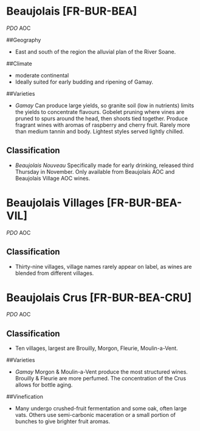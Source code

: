 # Beaujolais [FR-BUR-BEA]

_PDO_  AOC

##Geography
 -  East and south of the region the alluvial plan of the River Soane.

##Climate
 - moderate continental
 - Ideally suited for early budding and ripening of Gamay.

##Varieties

- _Gamay_  Can produce large yields, so granite soil (low in nutrients) limits the yields to concentrate flavours. Gobelet pruning where vines are pruned to spurs around the head, then shoots tied together. Produce fragrant wines with aromas of raspberry and cherry fruit. Rarely more than medium tannin and body. Lightest styles served lightly chilled.

## Classification
 - _Beaujolais Nouveau_ Specifically made for early drinking, released third Thursday in November.  Only available from Beaujolais AOC and Beaujolais Village AOC wines.

# Beaujolais Villages  [FR-BUR-BEA-VIL]

_PDO_  AOC

## Classification
 -  Thirty-nine villages, village names rarely appear on label, as wines are blended from different villages.



# Beaujolais Crus [FR-BUR-BEA-CRU]

_PDO_  AOC

## Classification
 - Ten villages, largest are Brouilly, Morgon, Fleurie, Moulin-a-Vent.


##Varieties

- _Gamay_  Morgon & Moulin-a-Vent produce the most structured wines.  Brouilly & Fleurie are more perfumed. The concentration of the Crus allows for bottle aging. 

##Vinefication
 - Many undergo crushed-fruit fermentation and some oak, often large vats. Others use semi-carbonic maceration or a small portion of bunches to give brighter fruit aromas.

